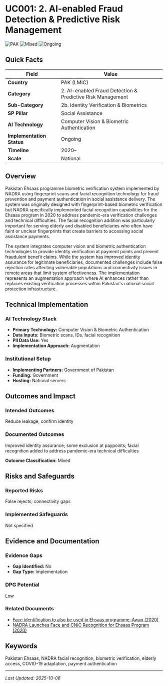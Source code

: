 # UC001: 2. AI-enabled Fraud Detection & Predictive Risk Management

![PAK](https://img.shields.io/badge/PAK-green) ![Mixed](https://img.shields.io/badge/Mixed-blue) ![Ongoing](https://img.shields.io/badge/Ongoing-orange)

## Quick Facts

| Field | Value |
|-------|-------|
| **Country** | PAK (LMIC) |
| **Category** | 2. AI-enabled Fraud Detection & Predictive Risk Management |
| **Sub-Category** | 2b. Identity Verification & Biometrics |
| **SP Pillar** | Social Assistance |
| **AI Technology** | Computer Vision & Biometric Authentication |
| **Implementation Status** | Ongoing |
| **Timeline** | 2020– |
| **Scale** | National |

## Overview

Pakistan Ehsaas programme biometric verification system implemented by NADRA using fingerprint scans and facial recognition technology for fraud prevention and payment authentication in social assistance delivery. The system was originally designed with fingerprint-based biometric verification but NADRA specifically implemented facial recognition capabilities for the Ehsaas program in 2020 to address pandemic-era verification challenges and technical difficulties. The facial recognition addition was particularly important for serving elderly and disabled beneficiaries who often have faint or unclear fingerprints that create barriers to accessing social assistance payments.

The system integrates computer vision and biometric authentication technologies to provide identity verification at payment points and prevent fraudulent benefit claims. While the system has improved identity assurance for legitimate beneficiaries, documented challenges include false rejection rates affecting vulnerable populations and connectivity issues in remote areas that limit system effectiveness. The implementation represents an augmentation approach where AI enhances rather than replaces existing verification processes within Pakistan's national social protection infrastructure.

## Technical Implementation

### AI Technology Stack
- **Primary Technology:** Computer Vision & Biometric Authentication
- **Data Inputs:** Biometric scans, IDs, facial recognition
- **PII Data Use:** Yes
- **Implementation Approach:** Augmentation

### Institutional Setup
- **Implementing Partners:** Government of Pakistan
- **Funding:** Government
- **Hosting:** National servers

## Outcomes and Impact

### Intended Outcomes
Reduce leakage; confirm identity

### Documented Outcomes
Improved identity assurance; some exclusion at paypoints; facial recognition added to address pandemic-era technical difficulties

**Outcome Classification:** Mixed

## Risks and Safeguards

### Reported Risks
False rejects; connectivity gaps

### Implemented Safeguards
Not specified

## Evidence and Documentation

### Evidence Gaps
- **Gap Identified:** No
- **Gap Type:** Implementation

### DPG Potential
Low


### Related Documents

- [Face identification to also be used in Ehsaas programme: Awan (2020)](../../documents/D001.md)
- [NADRA Launches Face and CNIC Recognition for Ehsaas Program (2020)](../../documents/D008.md)

## Keywords
Pakistan Ehsaas, NADRA facial recognition, biometric verification, elderly access, COVID-19 adaptation, payment authentication

---
*Last Updated: 2025-10-06*
